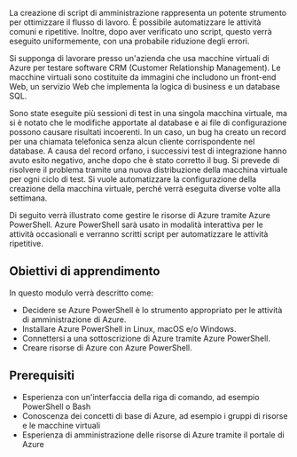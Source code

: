 La creazione di script di amministrazione rappresenta un potente strumento per ottimizzare il flusso di lavoro. È possibile automatizzare le attività comuni e ripetitive. Inoltre, dopo aver verificato uno script, questo verrà eseguito uniformemente, con una probabile riduzione degli errori.

Si supponga di lavorare presso un'azienda che usa macchine virtuali di Azure per testare software CRM (Customer Relationship Management). Le macchine virtuali sono costituite da immagini che includono un front-end Web, un servizio Web che implementa la logica di business e un database SQL.

Sono state eseguite più sessioni di test in una singola macchina virtuale, ma si è notato che le modifiche apportate al database e ai file di configurazione possono causare risultati incoerenti. In un caso, un bug ha creato un record per una chiamata telefonica senza alcun cliente corrispondente nel database. A causa del record orfano, i successivi test di integrazione hanno avuto esito negativo, anche dopo che è stato corretto il bug. Si prevede di risolvere il problema tramite una nuova distribuzione della macchina virtuale per ogni ciclo di test. Si vuole automatizzare la configurazione della creazione della macchina virtuale, perché verrà eseguita diverse volte alla settimana. 

Di seguito verrà illustrato come gestire le risorse di Azure tramite Azure PowerShell. Azure PowerShell sarà usato in modalità interattiva per le attività occasionali e verranno scritti script per automatizzare le attività ripetitive. 

## <a name="learning-objectives"></a>Obiettivi di apprendimento
In questo modulo verrà descritto come:
- Decidere se Azure PowerShell è lo strumento appropriato per le attività di amministrazione di Azure.
- Installare Azure PowerShell in Linux, macOS e/o Windows.
- Connettersi a una sottoscrizione di Azure tramite Azure PowerShell.
- Creare risorse di Azure con Azure PowerShell.

## <a name="prerequisites"></a>Prerequisiti
- Esperienza con un'interfaccia della riga di comando, ad esempio PowerShell o Bash
- Conoscenza dei concetti di base di Azure, ad esempio i gruppi di risorse e le macchine virtuali
- Esperienza di amministrazione delle risorse di Azure tramite il portale di Azure
